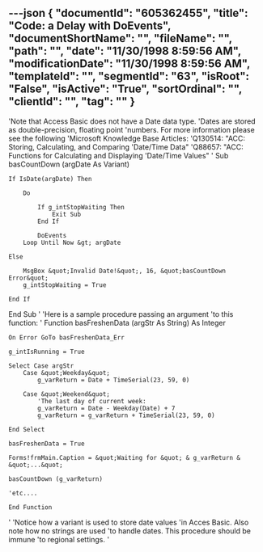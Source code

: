 ---json
{
  "documentId": "605362455",
  "title": "Code: a Delay with DoEvents",
  "documentShortName": "",
  "fileName": "",
  "path": "",
  "date": "11/30/1998 8:59:56 AM",
  "modificationDate": "11/30/1998 8:59:56 AM",
  "templateId": "",
  "segmentId": "63",
  "isRoot": "False",
  "isActive": "True",
  "sortOrdinal": "",
  "clientId": "",
  "tag": ""
}
---

'Note that Access Basic does not have a Date data type.
'Dates are stored as double-precision, floating point
'numbers. For more information please see the following
'Microsoft Knowledge Base Articles:
'Q130514: &quot;ACC: Storing, Calculating, and Comparing
'Date/Time Data&quot;
'Q88657: &quot;ACC: Functions for Calculating and Displaying
'Date/Time Values&quot;
'
Sub basCountDown (argDate As Variant)

    If IsDate(argDate) Then
    
        Do

            If g_intStopWaiting Then
                Exit Sub
            End If

            DoEvents
        Loop Until Now &gt; argDate
        
    Else

        MsgBox &quot;Invalid Date!&quot;, 16, &quot;basCountDown Error&quot;
        g_intStopWaiting = True

    End If

End Sub
'
'Here is a sample procedure passing an argument
'to this function:
'
Function basFreshenData (argStr As String) As Integer

    On Error GoTo basFreshenData_Err

    g_intIsRunning = True

    Select Case argStr
        Case &quot;Weekday&quot;
            g_varReturn = Date + TimeSerial(23, 59, 0)

        Case &quot;Weekend&quot;
            'The last day of current week:
            g_varReturn = Date - Weekday(Date) + 7
            g_varReturn = g_varReturn + TimeSerial(23, 59, 0)

    End Select

    basFreshenData = True

    Forms!frmMain.Caption = &quot;Waiting for &quot; & g_varReturn & &quot;...&quot;

    basCountDown (g_varReturn)

    'etc....

    End Function
'
'Notice how a variant is used to store date values
'in Acces Basic. Also note how no strings are used
'to handle dates. This procedure should be immune
'to regional settings.
'
